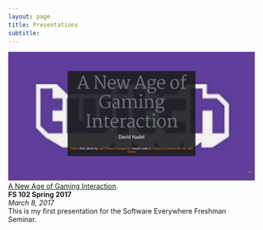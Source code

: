 ```yaml
---
layout: page
title: Presentations
subtitle:
---
```

<a href="https://cdn.rawgit.com/nadeld/fs102Spring2017-presentation2-nadeld/29e4bbb4/twitchpresentation.html"><img src="/img/gaminginteraction.png" alt=""></a>  
[A New Age of Gaming Interaction](https://cdn.rawgit.com/nadeld/fs102Spring2017-presentation2-nadeld/29e4bbb4/twitchpresentation.html).      
**FS 102 Spring 2017**    
*March 8, 2017*    
This is my first presentation for the Software Everywhere Freshman Seminar.
